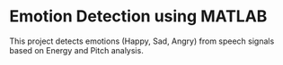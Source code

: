 # Emotion Detection using MATLAB
This project detects emotions (Happy, Sad, Angry) from speech signals 
based on Energy and Pitch analysis.
